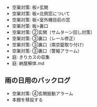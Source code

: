 - 空巣対策: 板>玄関
- 空巣対策: 板>北側窓について
- 空巣対策: 板>室外機目前の窓
- 空巣対策: 板>裏口
- 空巣対策: ②玄関（サムターン回し対策）
- 空巣対策: ③裏口（レール修正）
- 空巣対策: ③裏口（南京錠取り付け）
- 空巣対策: ③裏口（警報アラーム）
- 庭: きりカスの収集
- 庭: 納屋解体.md

## 雨の日用のバックログ
- 空巣対策: ④玄関振動アラーム
- 本棚を移設する
